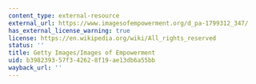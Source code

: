 ```yaml
---
content_type: external-resource
external_url: https://www.imagesofempowerment.org/d_pa-1799312_347/
has_external_license_warning: true
license: https://en.wikipedia.org/wiki/All_rights_reserved
status: ''
title: Getty Images/Images of Empowerment
uid: b3982393-57f3-4262-8f19-ae13db6a55bb
wayback_url: ''
---
```

